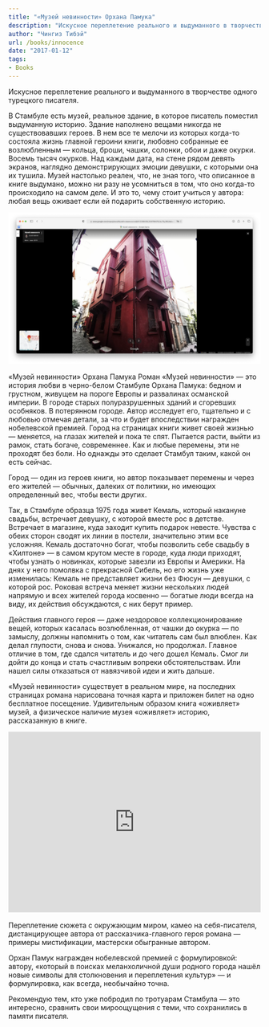 ```yaml
---
title: "«Музей невинности» Орхана Памука"
description: "Искусное переплетение реального и выдуманного в творчестве одного турецкого писателя."
author: "Чингиз Тибэй"
url: /books/innocence
date: "2017-01-12"
tags: 
- Books
---
```


Искусное переплетение реального и выдуманного в творчестве одного турецкого писателя.

В Стамбуле есть музей, реальное здание, в которое писатель поместил выдуманную историю. Здание наполнено вещами никогда не существовавших героев. В нем все те мелочи из которых когда-то состояла жизнь главной героини книги, любовно собранные ее возлюбленным — кольца, броши, чашки, солонки, обои и даже окурки. Восемь тысяч окурков. Над каждым дата, на стене рядом девять экранов, наглядно демонстрирующих эмоции девушки, с которыми она их тушила. Музей настолько реален, что, не зная того, что описанное в книге выдумано, можно ни разу не усомниться в том, что оно когда-то происходило на самом деле. И это то, чему стоит учиться у автора: любая вещь оживает если ей подарить собственную историю.

![«Музей невинности» Орхана Памука](/static/images/innocence/innocence-top.png)


«Музей невинности» Орхана Памука
Роман «Музей невинности» — это история любви в черно-белом Стамбуле Орхана Памука: бедном и грустном, живущем на пороге Европы и развалинах османской империи. В городе старых полуразрушенных зданий и сгоревших особняков. В потерянном городе. Автор исследует его, тщательно и с любовью отмечая детали, за что и будет впоследствии награжден нобелевской премией. Город на страницах книги живет своей жизнью — меняется, на глазах жителей и пока те спят. Пытается расти, выйти из рамок, стать богаче, современнее. Как и любые перемены, эти не проходят без боли. Но однажды это сделает Стамбул таким, какой он есть сейчас.

Город — один из героев книги, но автор показывает перемены и через его жителей — обычных, далеких от политики, но имеющих определенный вес, чтобы вести других.

Так, в Стамбуле образца 1975 года живет Кемаль, который накануне свадьбы, встречает девушку, с которой вместе рос в детстве. Встречает в магазине, куда заходит купить подарок невесте. Чувства с обеих сторон сводят их линии в постели, значительно этим все усложняя. Кемаль достаточно богат, чтобы позволить себе свадьбу в «Хилтоне» — в самом крутом месте в городе, куда люди приходят, чтобы узнать о новинках, которые завезли из Европы и Америки. На днях у него помолвка с прекрасной Сибель, но его жизнь уже изменилась: Кемаль не представляет жизни без Фюсун — девушки, с которой рос. Роковая встреча меняет жизни нескольких людей напрямую и всех жителей города косвенно — богатые люди всегда на виду, их действия обсуждаются, с них берут пример.

Действия главного героя — даже нездоровое коллекционирование вещей, которых касалась возлюбленная, от чашки до окурка — по замыслу, должны напомнить о том, как читатель сам был влюблен. Как делал глупости, снова и снова. Унижался, но продолжал. Главное отличие в том, где сдался читатель и до чего дошел Кемаль. Смог ли дойти до конца и стать счастливым вопреки обстоятельствам. Или нашел силы отказаться от навязчивой идеи и жить дальше.

«Музей невинности» существует в реальном мире, на последних страницах романа нарисована точная карта и приложен билет на одно бесплатное посещение. Удивительным образом книга «оживляет» музей, а физическое наличие музея «оживляет» историю, рассказанную в книге.

<iframe src="https://www.google.com/maps/embed?pb=!1m14!1m8!1m3!1d6019.488674975939!2d28.979854!3d41.030849!3m2!1i1024!2i768!4f13.1!3m3!1m2!1s0x14cab9df5e035479%3A0xebff09e3817e54c1!2sThe%20Museum%20of%20Innocence!5e0!3m2!1sen!2sus!4v1680004747876!5m2!1sen!2sus" width="100%" height="360" style="border:0;" allowfullscreen="" loading="lazy" referrerpolicy="no-referrer-when-downgrade"></iframe>

Переплетение сюжета с окружающим миром, камео на себя-писателя, дистанцирующее автора от рассказчика-главного героя романа — примеры мистификации, мастерски обыгранные автором.

Орхан Памук награжден нобелевской премией с формулировкой: автору, «который в поисках меланхоличной души родного города нашёл новые символы для столкновения и переплетения культур» — и формулировка, как всегда, необычайно точна.

Рекомендую тем, кто уже побродил по тротуарам Стамбула — это интересно, сравнить свои мироощущения с теми, что сохранились в памяти писателя.

